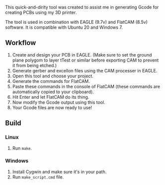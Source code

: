 This quick-and-dirity tool was created to assist me in generating Gcode for creating PCBs using my 3D printer. 

The tool is used in combination with EAGLE (9.7v) and FlatCAM (8.5v) software. It is compatible with Ubuntu 20 and Windows 7.

## Workflow

1. Create and design your PCB in EAGLE.
   (Make sure to set the ground plane polygom to layer tTest or similar before exporting CAM to prevent it from being etched.)
2. Generate gerber and excellon files using the CAM processer in EAGLE.
3. Open this tool and choose your project.
4. Generate the commands for FlatCAM.
5. Paste these commands in the console of FlatCAM (these commands are automatically copied to your clipboard).
6. Hit Enter and let FlatCAM do its thing.
7. Now modify the Gcode output using this tool.
8. Your Gcode files are now ready to use!

## Build

### Linux

1. Run `make`.

### Windows

1. Install Cygwin and make sure it's in your path.
2. Run `make_script.cmd` file.